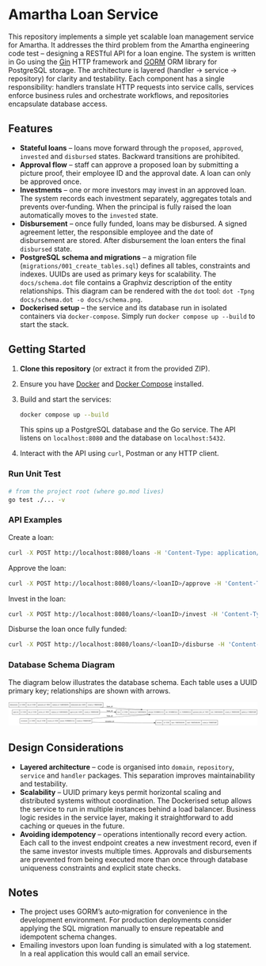 # Amartha Loan Service

This repository implements a simple yet scalable loan management
service for Amartha. It addresses the third problem from the Amartha
engineering code test – designing a RESTful API for a loan engine. The
system is written in Go using the [Gin](https://github.com/gin-gonic/gin)
HTTP framework and [GORM](https://gorm.io) ORM library for PostgreSQL
storage. The architecture is layered (handler → service → repository)
for clarity and testability. Each component has a single
responsibility: handlers translate HTTP requests into service calls,
services enforce business rules and orchestrate workflows, and
repositories encapsulate database access.

## Features

* **Stateful loans** – loans move forward through the `proposed`,
  `approved`, `invested` and `disbursed` states. Backward transitions
  are prohibited.
* **Approval flow** – staff can approve a proposed loan by
  submitting a picture proof, their employee ID and the approval
  date. A loan can only be approved once.
* **Investments** – one or more investors may invest in an approved
  loan. The system records each investment separately, aggregates
  totals and prevents over‑funding. When the principal is fully
  raised the loan automatically moves to the `invested` state.
* **Disbursement** – once fully funded, loans may be disbursed. A
  signed agreement letter, the responsible employee and the date of
  disbursement are stored. After disbursement the loan enters the
  final `disbursed` state.
* **PostgreSQL schema and migrations** – a migration file
  (`migrations/001_create_tables.sql`) defines all tables,
  constraints and indexes. UUIDs are used as primary keys for
  scalability. The `docs/schema.dot` file contains a Graphviz
  description of the entity relationships. This diagram can be
  rendered with the `dot` tool: `dot -Tpng docs/schema.dot -o
  docs/schema.png`.
* **Dockerised setup** – the service and its database run in
  isolated containers via `docker-compose`. Simply run `docker
  compose up --build` to start the stack.

## Getting Started

1. **Clone this repository** (or extract it from the provided ZIP).
2. Ensure you have [Docker](https://docs.docker.com/get-docker/) and
   [Docker Compose](https://docs.docker.com/compose/) installed.
3. Build and start the services:

   ```bash
   docker compose up --build
   ```

   This spins up a PostgreSQL database and the Go service. The API
   listens on `localhost:8080` and the database on `localhost:5432`.
4. Interact with the API using `curl`, Postman or any HTTP client.

### Run Unit Test

```bash
# from the project root (where go.mod lives)
go test ./... -v
```

### API Examples

Create a loan:

```bash
curl -X POST http://localhost:8080/loans -H 'Content-Type: application/json' -d '{"borrower_id": "12345", "principal": 5000000, "rate": 10, "roi": 8, "agreement_letter_url": "https://example.com/agreement.pdf"}'
```

Approve the loan:

```bash
curl -X POST http://localhost:8080/loans/<loanID>/approve -H 'Content-Type: application/json' -d '{"picture_url": "https://example.com/proof.jpg", "employee_id": "EMP001", "approval_date": "2025-08-15T00:00:00Z"}'
```

Invest in the loan:

```bash
curl -X POST http://localhost:8080/loans/<loanID>/invest -H 'Content-Type: application/json' -d '{"investor_name": "Alice", "investor_email": "alice@example.com","amount": 2500000 }'
```

Disburse the loan once fully funded:

```bash
curl -X POST http://localhost:8080/loans/<loanID>/disburse -H 'Content-Type: application/json' -d '{"agreement_url": "https://example.com/signed-agreement.pdf","employee_id": "EMP002", "disbursement_date": "2025-08-20T00:00:00Z" }'
```

### Database Schema Diagram

The diagram below illustrates the database schema. Each table uses a
UUID primary key; relationships are shown with arrows.

![Schema](docs/schema.png)

## Design Considerations

* **Layered architecture** – code is organised into `domain`,
  `repository`, `service` and `handler` packages. This separation
  improves maintainability and testability.
* **Scalability** – UUID primary keys permit horizontal scaling and
  distributed systems without coordination. The Dockerised setup
  allows the service to run in multiple instances behind a load
  balancer. Business logic resides in the service layer, making it
  straightforward to add caching or queues in the future.
* **Avoiding idempotency** – operations intentionally record every
  action. Each call to the invest endpoint creates a new investment
  record, even if the same investor invests multiple times. Approvals
  and disbursements are prevented from being executed more than once
  through database uniqueness constraints and explicit state checks.

## Notes

* The project uses GORM’s auto‑migration for convenience in the
  development environment. For production deployments consider
  applying the SQL migration manually to ensure repeatable and
  idempotent schema changes.
* Emailing investors upon loan funding is simulated with a log
  statement. In a real application this would call an email service.
